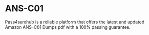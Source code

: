 # ANS-C01
Pass4surehub is a reliable platform that offers the latest and updated Amazon ANS-C01 Dumps pdf with a 100% passing guarantee.
